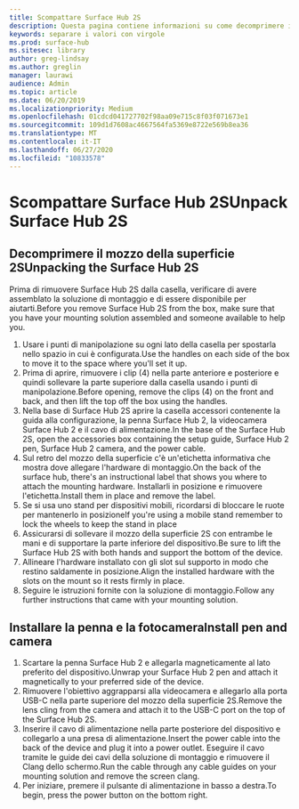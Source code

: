 ```yaml
---
title: Scompattare Surface Hub 2S
description: Questa pagina contiene informazioni su come decomprimere in modo sicuro l'hub di Surface 2S.
keywords: separare i valori con virgole
ms.prod: surface-hub
ms.sitesec: library
author: greg-lindsay
ms.author: greglin
manager: laurawi
audience: Admin
ms.topic: article
ms.date: 06/20/2019
ms.localizationpriority: Medium
ms.openlocfilehash: 01cdcd041727702f98aa09e715c8f03f071673e1
ms.sourcegitcommit: 109d1d7608ac4667564fa5369e8722e569b8ea36
ms.translationtype: MT
ms.contentlocale: it-IT
ms.lasthandoff: 06/27/2020
ms.locfileid: "10833578"
---
```

# <span data-ttu-id="1f00f-104">Scompattare Surface Hub 2S</span><span class="sxs-lookup"><span data-stu-id="1f00f-104">Unpack Surface Hub 2S</span></span>

## <span data-ttu-id="1f00f-105">Decomprimere il mozzo della superficie 2S</span><span class="sxs-lookup"><span data-stu-id="1f00f-105">Unpacking the Surface Hub 2S</span></span>

<span data-ttu-id="1f00f-106">Prima di rimuovere Surface Hub 2S dalla casella, verificare di avere assemblato la soluzione di montaggio e di essere disponibile per aiutarti.</span><span class="sxs-lookup"><span data-stu-id="1f00f-106">Before you remove Surface Hub 2S from the box, make sure that you have your mounting solution assembled and someone available to help you.</span></span>

1. <span data-ttu-id="1f00f-107">Usare i punti di manipolazione su ogni lato della casella per spostarla nello spazio in cui è configurata.</span><span class="sxs-lookup"><span data-stu-id="1f00f-107">Use the handles on each side of the box to move it to the space where you'll set it up.</span></span>
2. <span data-ttu-id="1f00f-108">Prima di aprire, rimuovere i clip (4) nella parte anteriore e posteriore e quindi sollevare la parte superiore dalla casella usando i punti di manipolazione.</span><span class="sxs-lookup"><span data-stu-id="1f00f-108">Before opening, remove the clips (4) on the front and back, and then lift the top off the box using the handles.</span></span>
3. <span data-ttu-id="1f00f-109">Nella base di Surface Hub 2S aprire la casella accessori contenente la guida alla configurazione, la penna Surface Hub 2, la videocamera Surface Hub 2 e il cavo di alimentazione.</span><span class="sxs-lookup"><span data-stu-id="1f00f-109">In the base of the Surface Hub 2S, open the accessories box containing the setup guide, Surface Hub 2 pen, Surface Hub 2 camera, and the power cable.</span></span>
4. <span data-ttu-id="1f00f-110">Sul retro del mozzo della superficie c'è un'etichetta informativa che mostra dove allegare l'hardware di montaggio.</span><span class="sxs-lookup"><span data-stu-id="1f00f-110">On the back of the surface hub, there's an instructional label that shows you where to attach the mounting hardware.</span></span> <span data-ttu-id="1f00f-111">Installarli in posizione e rimuovere l'etichetta.</span><span class="sxs-lookup"><span data-stu-id="1f00f-111">Install them in place and remove the label.</span></span>
5. <span data-ttu-id="1f00f-112">Se si usa uno stand per dispositivi mobili, ricordarsi di bloccare le ruote per mantenerlo in posizione</span><span class="sxs-lookup"><span data-stu-id="1f00f-112">If you're using a mobile stand remember to lock the wheels to keep the stand in place</span></span>
6. <span data-ttu-id="1f00f-113">Assicurarsi di sollevare il mozzo della superficie 2S con entrambe le mani e di supportare la parte inferiore del dispositivo.</span><span class="sxs-lookup"><span data-stu-id="1f00f-113">Be sure to lift the Surface Hub 2S with both hands and support the bottom of the device.</span></span>
7. <span data-ttu-id="1f00f-114">Allineare l'hardware installato con gli slot sul supporto in modo che restino saldamente in posizione.</span><span class="sxs-lookup"><span data-stu-id="1f00f-114">Align the installed hardware with the slots on the mount so it rests firmly in place.</span></span>
8. <span data-ttu-id="1f00f-115">Seguire le istruzioni fornite con la soluzione di montaggio.</span><span class="sxs-lookup"><span data-stu-id="1f00f-115">Follow any further instructions that came with your mounting solution.</span></span>

## <span data-ttu-id="1f00f-116">Installare la penna e la fotocamera</span><span class="sxs-lookup"><span data-stu-id="1f00f-116">Install pen and camera</span></span>

1. <span data-ttu-id="1f00f-117">Scartare la penna Surface Hub 2 e allegarla magneticamente al lato preferito del dispositivo.</span><span class="sxs-lookup"><span data-stu-id="1f00f-117">Unwrap your Surface Hub 2 pen and attach it magnetically to your preferred side of the device.</span></span>
2. <span data-ttu-id="1f00f-118">Rimuovere l'obiettivo aggrapparsi alla videocamera e allegarlo alla porta USB-C nella parte superiore del mozzo della superficie 2S.</span><span class="sxs-lookup"><span data-stu-id="1f00f-118">Remove the lens cling from the camera and attach it to the USB-C port on the top of the Surface Hub 2S.</span></span>
3. <span data-ttu-id="1f00f-119">Inserire il cavo di alimentazione nella parte posteriore del dispositivo e collegarlo a una presa di alimentazione.</span><span class="sxs-lookup"><span data-stu-id="1f00f-119">Insert the power cable into the back of the device and plug it into a power outlet.</span></span> <span data-ttu-id="1f00f-120">Eseguire il cavo tramite le guide dei cavi della soluzione di montaggio e rimuovere il Clang dello schermo.</span><span class="sxs-lookup"><span data-stu-id="1f00f-120">Run the cable through any cable guides on your mounting solution and remove the screen clang.</span></span>
4. <span data-ttu-id="1f00f-121">Per iniziare, premere il pulsante di alimentazione in basso a destra.</span><span class="sxs-lookup"><span data-stu-id="1f00f-121">To begin, press the power button on the bottom right.</span></span>
